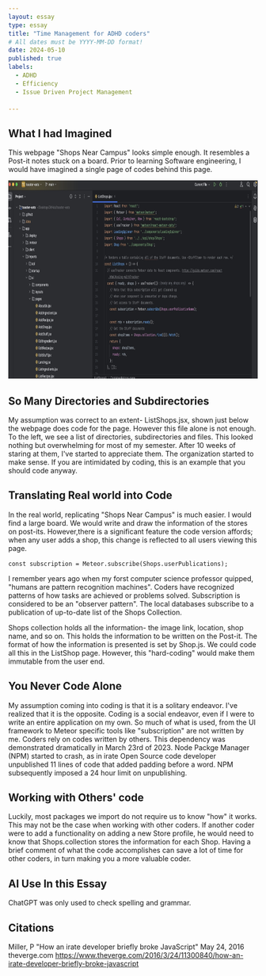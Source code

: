 ```yaml
---
layout: essay
type: essay
title: "Time Management for ADHD coders"
# All dates must be YYYY-MM-DD format!
date: 2024-05-10
published: true
labels:
  - ADHD
  - Efficiency 
  - Issue Driven Project Management 
    
---
```






## What I had Imagined 

This webpage "Shops Near Campus" looks simple enough. It resembles a Post-it notes stuck on a board. Prior to learning Software engineering, I would have imagined a single page of codes behind this page. 


<img width="700px" height ="400px" class="rounded float-start pe-4" src="./ListShops.jpg">


## So Many Directories and Subdirectories 

My assumption was correct to an extent- ListShops.jsx, shown just below the webpage does code for the page. However this file alone is not enough. To the left, we see a list of directories, subdirectories and files. This looked nothing but overwhelming for most of my semester. After 10 weeks of staring at them, I've started to appreciate them. The organization started to make sense. If you are intimidated by coding, this is an example that you should code anyway. 

## Translating Real world into Code 

In the real world, replicating "Shops Near Campus" is much easier. I would find a large board.  We would write and draw the information of the stores on post-its. However,there is a significant feature the code version affords; when any user adds a shop, this change is reflected to all users viewing this page. 
  ```
  const subscription = Meteor.subscribe(Shops.userPublications);
  ```
I remember years ago when my forst computer science professor quipped, "humans are pattern recognition machines". Coders have recognized patterns of how tasks are achieved or problems solved. Subscription is considered to be an "observer pattern". The local databases subscribe to a publication of up-to-date list of the Shops Collection. 

Shops collection holds all the information- the image link, location, shop name, and so on. This holds the information to be written on the Post-it. The format of how the information is presented is set by Shop.js.  We could code all this in the ListShop page. However, this "hard-coding" would make them immutable from the user end. 

## You Never Code Alone

My assumption coming into coding is that it is a solitary endeavor. I've realized that it is the opposite. Coding is a social endeavor, even if I were to write an entire application on my own. So much of what is used, from the UI framework to Meteor specific tools like "subscription" are not written by me. Coders rely on codes written by others. This dependency was demonstrated dramatically in March 23rd of 2023. Node Packge Manager (NPM) started to crash, as in irate Open Source code developer unpublished 11 lines of code that added padding before a word. NPM subsequently imposed a 24 hour limit on unpublishing. 

## Working with Others' code

Luckily, most packages we import do not require us to know "how" it works. This may not be the case when working with other coders. If another coder were to add a functionality on adding a new Store profile, he would need to know that Shops.collection stores the information for each Shop. Having a brief comment of what the code accomplishes can save a lot of time for other coders, in turn making you a more valuable coder.


## AI Use In this Essay

ChatGPT was only used to check spelling and grammar. 

## Citations

Miller, P "How an irate developer briefly broke JavaScript" May 24, 2016 theverge.com
https://www.theverge.com/2016/3/24/11300840/how-an-irate-developer-briefly-broke-javascript
